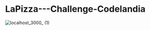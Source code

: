 # LaPizza---Challenge-Codelandia
![localhost_3000_ (1)](https://user-images.githubusercontent.com/65229051/141362747-2f3a095c-1a8d-4af9-aa47-258f6b3d320b.png)
